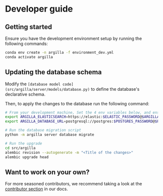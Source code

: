 # Developer guide

## Getting started
Ensure you have the development environment setup by running the following commands:
```bash
conda env create -n argilla -f environment_dev.yml
conda activate argilla
```

## Updating the database schema
Modify the `[database model code](src/argilla/server/models/database.py)` to define the database's declarative schema.

Then, to apply the changes to the database run the following command:

```bash
# From your development machine, Set the 4 env variables below, and ensure that ARGILLA_ELASTICSEARCH_HOST and POSTGRES_HOST are reachable
export ARGILLA_ELASTICSEARCH=https://elastic:$ELASTIC_PASSWORD@$ARGILLA_ELASTICSEARCH_HOST
export ARGILLA_DATABASE_URL=postgresql://postgres:$POSTGRES_PASSWORD@$POSTGRES_HOST/postgres

# Run the database migration script
python -m argilla server database migrate

# Run the upgrade
cd src/argilla
alembic revision --autogenerate -m "<Title of the changes>"
alembic upgrade head
```


## Want to work on your own?

For more seasoned contributors, we recommend taking a look at the [contributor section](https://docs.argilla.io/en/latest/community/contributing.html) in our docs.

